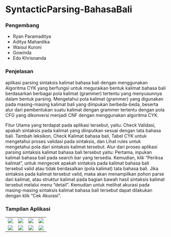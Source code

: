 # SyntacticParsing-BahasaBali

<h3>Pengembang</h3>

<ul>
  <li> Ryan Paramaditya </li>
  <li> Aditya Mahardika </li>
  <li> Waisul Kuroni </li>
  <li> Gowinda </li>
  <li> Edo Khrisnanda </li>
</ul>

<h3>Penjelasan</h3>
<p>aplikasi parsing sintaksis kalimat bahasa bali dengan menggunakan Algoritma CYK yang berfungsi untuk meguraikan bentuk kalimat bahasa bali berdasarkan berbagai pola kalimat (grammer) tertentu yang menyusunnya dalam bentuk parsing. Mengetahui pola kalimat (grammer) yang digunakan pada masing-masing kalimat bali yang diinpukan berbeda-beda, beserta alur dari pembentukan suatu kalimat dengan grammer tertentu dengan pola CFG yang dikonversi menjadi CNF dengan menggunakan algoritma CYK.</p>
<p>Fitur Utama yang terdapat pada aplikasi tersebut, yaitu: Check Validasi, apakah sintaksis pada kalimat yang diinputkan sesuai dengan tata bahasa bali. Tambah leksikon, Check Kalimat bahasa bali, Tabel CYK untuk mengetahui proses validasi pada sintaksis, dan Lihat rules untuk mengetahui pola dari sintaksis kalimat tersebut. Alur dari proses aplikasi parsing sintaksis kalimat bahasa bali tersebut yaitu: Pertama, inpukan kalimat bahasa bali pada search bar yang tersedia. Kemudian, klik “Periksa kalimat”, untuk mengecek apakah sintaksis pada kalimat bahasa bali tersebut valid atau tidak berdasalkan (pola kalimat) tata bahasa bali. Jika sintaksis pada kalimat tersebut valid, maka akan menampilkan pohon parse dari kalimat, atau struktur kalimat pada bagian bawah hasil sintaksis kalimat tersebut melalui menu “detail”. Kemudian untuk melihat akurasi pada masing-masing sintaksis kalimat bahasa bali tersebut dapat dilakukan dengan klik “Cek Akurasi”.</p>

<h3>Tampilan Aplikasi</h3>
<table>
  <tr>
    <td><img src=https://github.com/ryandidit/SyntacticParsing-BahasaBali/assets/65303453/6c3e653f-5a03-4537-91f8-2fb0e3d2af8b></td>
    <td><img src=https://github.com/ryandidit/SyntacticParsing-BahasaBali/assets/65303453/db1b13d2-17e8-4ece-bf13-75ad1bfbbf16></td>
    <td><img src=https://github.com/ryandidit/SyntacticParsing-BahasaBali/assets/65303453/0e92b1ee-061d-4af1-a62a-d326b04303bb></td>
    <td><img src=https://github.com/ryandidit/SyntacticParsing-BahasaBali/assets/65303453/ffe9e097-e4fb-4eb3-b452-3a784ea82bd7></td>
  </tr>
  <tr>
    <td><img src=https://github.com/ryandidit/SyntacticParsing-BahasaBali/assets/65303453/d8aa9f76-c8fd-40e8-8401-5241e9766929></td>
    <td><img src=https://github.com/ryandidit/SyntacticParsing-BahasaBali/assets/65303453/f96421ee-3460-4b82-8301-b629e2073217></td>
    <td><img src=https://github.com/ryandidit/SyntacticParsing-BahasaBali/assets/65303453/da0ac72b-e2a3-4ed0-8e82-12705f715435></td>
    <td><img src=https://github.com/ryandidit/SyntacticParsing-BahasaBali/assets/65303453/a4b94d1c-da01-406c-acff-65cdccb9087a></td>
  </tr>
</table>

